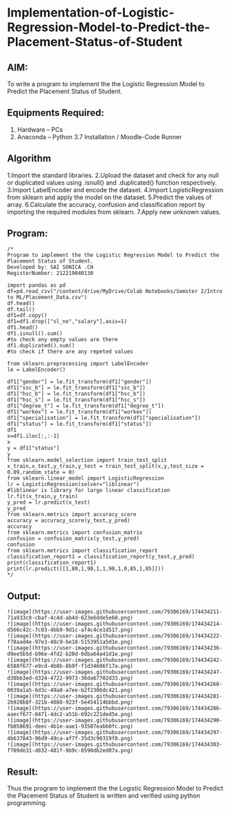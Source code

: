 # Implementation-of-Logistic-Regression-Model-to-Predict-the-Placement-Status-of-Student

## AIM:
To write a program to implement the the Logistic Regression Model to Predict the Placement Status of Student.

## Equipments Required:
1. Hardware – PCs
2. Anaconda – Python 3.7 Installation / Moodle-Code Runner

## Algorithm
1.Import the standard libraries.
2.Upload the dataset and check for any null or duplicated values using .isnull() and .duplicated() function respectively.
3.Import LabelEncoder and encode the dataset.
4.Import LogisticRegression from sklearn and apply the model on the dataset.
5.Predict the values of array.
6.Calculate the accuracy, confusion and classification report by importing the required modules from sklearn.
7.Apply new unknown values.
 

## Program:
```
/*
Program to implement the the Logistic Regression Model to Predict the Placement Status of Student.
Developed by: SAI SONICA .CH
RegisterNumber: 212219040130

import pandas as pd
df=pd.read_csv("/content/drive/MyDrive/Colab Notebooks/Semster 2/Intro to ML/Placement_Data.csv")
df.head()
df.tail()
df1=df.copy()
df1=df1.drop(["sl_no","salary"],axis=1)
df1.head()
df1.isnull().sum()
#to check any empty values are there
df1.duplicated().sum()
#to check if there are any repeted values

from sklearn.preprocessing import LabelEncoder
le = LabelEncoder()

df1["gender"] = le.fit_transform(df1["gender"])
df1["ssc_b"] = le.fit_transform(df1["ssc_b"])
df1["hsc_b"] = le.fit_transform(df1["hsc_b"])
df1["hsc_s"] = le.fit_transform(df1["hsc_s"])
df1["degree_t"] = le.fit_transform(df1["degree_t"])
df1["workex"] = le.fit_transform(df1["workex"])
df1["specialisation"] = le.fit_transform(df1["specialisation"])
df1["status"] = le.fit_transform(df1["status"])
df1
x=df1.iloc[:,:-1]
x
y = df1["status"]
y
from sklearn.model_selection import train_test_split
x_train,x_test,y_train,y_test = train_test_split(x,y,test_size = 0.09,random_state = 0)
from sklearn.linear_model import LogisticRegression
lr = LogisticRegression(solver="liblinear")
#liblinear is library for large linear classification
lr.fit(x_train,y_train)
y_pred = lr.predict(x_test)
y_pred
from sklearn.metrics import accuracy_score
accuracy = accuracy_score(y_test,y_pred)
accuracy
from sklearn.metrics import confusion_matrix
confusion = confusion_matrix(y_test,y_pred)
confusion
from sklearn.metrics import classification_report
classification_report1 = classification_report(y_test,y_pred)
print(classification_report1)
print(lr.predict([[1,80,1,90,1,1,90,1,0,85,1,85]]))
*/
```

## Output:
```
![image](https://user-images.githubusercontent.com/79306169/174434211-71a933c8-cbaf-4c4d-ab4d-623e6dde5e60.png)
![image](https://user-images.githubusercontent.com/79306169/174434214-d566c42c-7c03-4bb9-9d1c-af4c4ce1d517.png)
![image](https://user-images.githubusercontent.com/79306169/174434222-f78aad4e-97e3-48c9-be18-5153951a5d1e.png)
![image](https://user-images.githubusercontent.com/79306169/174434236-d9ee5b5d-b96e-4fd2-b20d-0dba64a41d1e.png)
![image](https://user-images.githubusercontent.com/79306169/174434242-6588f677-e9cd-4b8b-8b9f-f1d34606f17a.png)
![image](https://user-images.githubusercontent.com/79306169/174434247-d38bb3ed-d324-4722-9973-36da67702d33.png)
![image](https://user-images.githubusercontent.com/79306169/174434260-0039a1a5-6d3c-49a8-a7ee-b2f2306dc421.png)
![image](https://user-images.githubusercontent.com/79306169/174434281-2b920b8f-321b-4088-923f-5e454114bbbd.png)
![image](https://user-images.githubusercontent.com/79306169/174434286-aaecf677-8471-4dc2-a51b-692c221ded5e.png)
![image](https://user-images.githubusercontent.com/79306169/174434290-fb058691-deec-4b1e-aae1-93507eabb0fc.png)
![image](https://user-images.githubusercontent.com/79306169/174434297-4b637843-96d9-49ca-af7f-35d3c90319f8.png)
![image](https://user-images.githubusercontent.com/79306169/174434303-f709de31-d832-481f-9b9c-8590db2ed07a.png)
```

## Result:
Thus the program to implement the the Logistic Regression Model to Predict the Placement Status of Student is written and verified using python programming.

